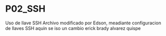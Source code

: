 # P02_SSH
Uso de llave SSH
Archivo modificado por Edson, meadiante configuracion de llaves SSH
aquin se iso un cambio erick brady alvarez quispe
